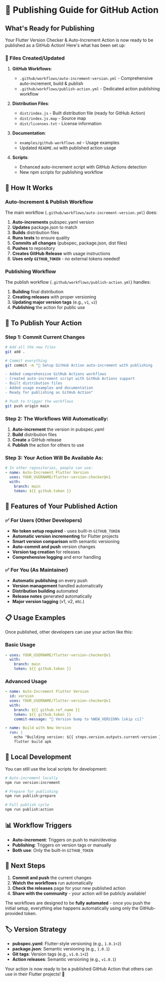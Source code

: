 # 🚀 Publishing Guide for GitHub Action

## What's Ready for Publishing

Your Flutter Version Checker & Auto-Increment Action is now ready to be published as a GitHub Action! Here's what has been set up:

### 📁 Files Created/Updated

1. **GitHub Workflows**:
   - `.github/workflows/auto-increment-version.yml` - Comprehensive auto-increment, build & publish
   - `.github/workflows/publish-action.yml` - Dedicated action publishing workflow

2. **Distribution Files**:
   - `dist/index.js` - Built distribution file (ready for GitHub Action)
   - `dist/index.js.map` - Source map
   - `dist/licenses.txt` - License information

3. **Documentation**:
   - `examples/github-workflows.md` - Usage examples
   - Updated `README.md` with published action usage

4. **Scripts**:
   - Enhanced auto-increment script with GitHub Actions detection
   - New npm scripts for publishing workflow

## 🎯 How It Works

### Auto-Increment & Publish Workflow

The main workflow (`.github/workflows/auto-increment-version.yml`) does:

1. **Auto-increments** pubspec.yaml version
2. **Updates** package.json to match
3. **Builds** distribution files
4. **Runs tests** to ensure quality
5. **Commits all changes** (pubspec, package.json, dist files)
6. **Pushes** to repository
7. **Creates GitHub Release** with usage instructions
8. **Uses only `GITHUB_TOKEN`** - no external tokens needed!

### Publishing Workflow

The publish workflow (`.github/workflows/publish-action.yml`) handles:

1. **Building** final distribution
2. **Creating releases** with proper versioning
3. **Updating major version tags** (e.g., `v1`, `v2`)
4. **Publishing** the action for public use

## 🚀 To Publish Your Action

### Step 1: Commit Current Changes

```bash
# Add all the new files
git add .

# Commit everything
git commit -m "🚀 Setup GitHub Action auto-increment with publishing

- Added comprehensive GitHub Actions workflows
- Created auto-increment script with GitHub Actions support
- Built distribution files
- Added usage examples and documentation
- Ready for publishing as GitHub Action"

# Push to trigger the workflows
git push origin main
```

### Step 2: The Workflows Will Automatically:

1. **Auto-increment** the version in pubspec.yaml
2. **Build** distribution files
3. **Create** a GitHub release
4. **Publish** the action for others to use

### Step 3: Your Action Will Be Available As:

```yaml
# In other repositories, people can use:
- name: Auto-Increment Flutter Version
  uses: YOUR_USERNAME/flutter-version-checker@v1
  with:
    branch: main
    token: ${{ github.token }}
```

## 🎉 Features of Your Published Action

### ✅ For Users (Other Developers)

- **No token setup required** - uses built-in `GITHUB_TOKEN`
- **Automatic version incrementing** for Flutter projects
- **Smart version comparison** with semantic versioning
- **Auto-commit and push** version changes
- **Version tag creation** for releases
- **Comprehensive logging** and error handling

### ✅ For You (As Maintainer)

- **Automatic publishing** on every push
- **Version management** handled automatically
- **Distribution building** automated
- **Release notes** generated automatically
- **Major version tagging** (v1, v2, etc.)

## 📋 Usage Examples

Once published, other developers can use your action like this:

### Basic Usage
```yaml
- uses: YOUR_USERNAME/flutter-version-checker@v1
  with:
    branch: main
    token: ${{ github.token }}
```

### Advanced Usage
```yaml
- name: Auto-Increment Flutter Version
  id: version
  uses: YOUR_USERNAME/flutter-version-checker@v1
  with:
    branch: ${{ github.ref_name }}
    token: ${{ github.token }}
    commit-message: "🚀 Version bump to %NEW_VERSION% [skip ci]"

- name: Build with New Version
  run: |
    echo "Building version: ${{ steps.version.outputs.current-version }}"
    flutter build apk
```

## 🔧 Local Development

You can still use the local scripts for development:

```bash
# Auto-increment locally
npm run version:increment

# Prepare for publishing
npm run publish:prepare

# Full publish cycle
npm run publish:action
```

## 📊 Workflow Triggers

- **Auto-increment**: Triggers on push to main/develop
- **Publishing**: Triggers on version tags or manually
- **Both use**: Only the built-in `GITHUB_TOKEN`

## 🎯 Next Steps

1. **Commit and push** the current changes
2. **Watch the workflows** run automatically
3. **Check the releases** page for your new published action
4. **Share with the community** - your action will be publicly available!

The workflows are designed to be **fully automated** - once you push the initial setup, everything else happens automatically using only the GitHub-provided token.

## 🏷️ Version Strategy

- **pubspec.yaml**: Flutter-style versioning (e.g., `1.0.1+2`)
- **package.json**: Semantic versioning (e.g., `1.0.1`)
- **Git tags**: Version tags (e.g., `v1.0.1+2`)
- **Action releases**: Semantic versioning (e.g., `v1.0.1`)

Your action is now ready to be a published GitHub Action that others can use in their Flutter projects! 🎉
